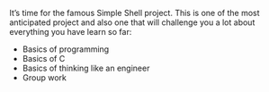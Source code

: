 It’s time for the famous Simple Shell project. This is one of the most anticipated project and also one that will challenge you a lot about everything you have learn so far:

+ Basics of programming
+ Basics of C
+ Basics of thinking like an engineer
+ Group work

